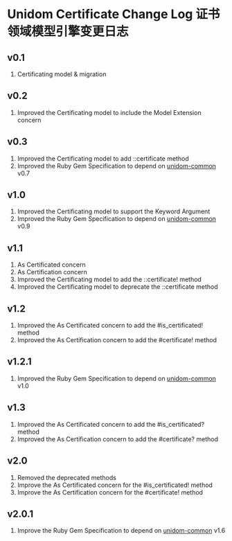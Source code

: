 # Unidom Certificate Change Log 证书领域模型引擎变更日志

## v0.1
1. Certificating model & migration

## v0.2
1. Improved the Certificating model to include the Model Extension concern

## v0.3
1. Improved the Certificating model to add ::certificate method
2. Improved the Ruby Gem Specification to depend on [unidom-common](https://github.com/topbitdu/unidom-common) v0.7

## v1.0
1. Improved the Certificating model to support the Keyword Argument
2. Improved the Ruby Gem Specification to depend on [unidom-common](https://github.com/topbitdu/unidom-common) v0.9

## v1.1
1. As Certificated concern
2. As Certification concern
3. Improved the Certificating model to add the ::certificate! method
4. Improved the Certificating model to deprecate the ::certificate method

## v1.2
1. Improved the As Certificated concern to add the #is_certificated! method
2. Improved the As Certification concern to add the #certificate! method

## v1.2.1
1. Improved the Ruby Gem Specification to depend on [unidom-common](https://github.com/topbitdu/unidom-common) v1.0

## v1.3
1. Improved the As Certificated concern to add the #is_certificated? method
2. Improved the As Certification concern to add the #certificate? method

## v2.0
1. Removed the deprecated methods
2. Improve the As Certificated concern for the #is_certificated! method
3. Improve the As Certification concern for the #certificate! method

## v2.0.1
1. Improve the Ruby Gem Specification to depend on [unidom-common](https://github.com/topbitdu/unidom-common) v1.6
